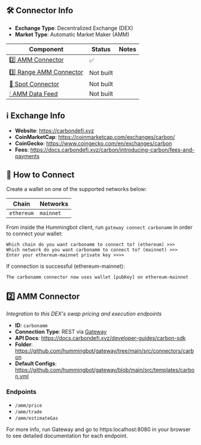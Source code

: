 ## 🛠 Connector Info

- **Exchange Type**: Decentralized Exchange (DEX)
- **Market Type**: Automatic Market Maker (AMM)


| Component                                        | Status    | Notes |
| ------------------------------------------------ | --------- | ----- |
| [2️⃣ AMM Connector](#2-amm-connector)             | ✅        |
| [3️⃣ Range AMM Connector](#3-range-amm-connector) | Not built |
| [🔀 Spot Connector](#spot-connector)             | Not built |
| [🕯 AMM Data Feed](#amm-data-feed)                | Not built |

## ℹ️ Exchange Info

- **Website**: <https://carbondefi.xyz>
- **CoinMarketCap**: <https://coinmarketcap.com/exchanges/carbon/>
- **CoinGecko**: <https://www.coingecko.com/en/exchanges/carbon>
- **Fees**: <https://docs.carbondefi.xyz/carbon/introducing-carbon/fees-and-payments>

## 🔑 How to Connect

Create a wallet on one of the supported networks below:

| Chain      | Networks  |
| ---------- | --------- |
| `ethereum` | `mainnet` |

From inside the Hummingbot client, run `gateway connect carbonamm` in order to connect your wallet:

```
Which chain do you want carbonamm to connect to? (ethereum) >>>
Which network do you want carbonamm to connect to? (mainnet) >>>
Enter your ethereum-mainnet private key >>>>
```

If connection is successful (ethereum-mainnet):

```
The carbonamm connector now uses wallet [pubKey] on ethereum-mainnet
```

## 2️⃣ AMM Connector

_Integration to this DEX's swap pricing and execution endpoints_

- **ID**: `carbonamm`
- **Connection Type**: REST via [Gateway](/gateway)
- **API Docs**: <https://docs.carbondefi.xyz/developer-guides/carbon-sdk>
- **Folder**: <https://github.com/hummingbot/gateway/tree/main/src/connectors/carbon>
- **Default Configs**: <https://github.com/hummingbot/gateway/blob/main/src/templates/carbon.yml>

### Endpoints

- `/amm/price`
- `/amm/trade`
- `/amm/estimateGas`

For more info, run Gateway and go to https:localhost:8080 in your browser to see detailed documentation for each endpoint.
